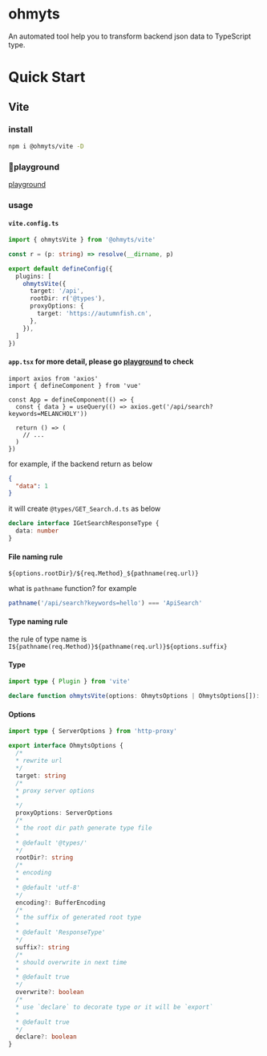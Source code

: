 # ohmyts

An automated tool help you to transform backend json data to TypeScript type.


# Quick Start

## Vite

### install
```bash
npm i @ohmyts/vite -D
```

### 🤽playground
[playground](https://stackblitz.com/edit/vitejs-vite-e1juy2?file=vite.config.ts,src%2FApp.vue,src%2Fmain.ts,node_modules%2Funocss%2Fdist%2Fvite.d.ts,node_modules%2F%40unocss%2Fvite%2Fdist%2Findex.d.ts&terminal=dev)

### usage

#### `vite.config.ts`
```ts
import { ohmytsVite } from '@ohmyts/vite'

const r = (p: string) => resolve(__dirname, p)

export default defineConfig({
  plugins: [
    ohmytsVite({
      target: '/api',
      rootDir: r('@types'),
      proxyOptions: {
        target: 'https://autumnfish.cn',
      },
    }),
  ]
})
```

#### `app.tsx` for more detail, please go [playground](https://github.com/SnowingFox/ohmyts/blob/master/packages/playground) to check
```tsx
import axios from 'axios'
import { defineComponent } from 'vue'

const App = defineComponent(() => {
  const { data } = useQuery(() => axios.get('/api/search?keywords=MELANCHOLY'))

  return () => (
    // ...
  )
})
```
for example, if the backend return as below

```json
{
  "data": 1
}
```

it will create `@types/GET_Search.d.ts` as below
```ts
declare interface IGetSearchResponseType {
  data: number
}
```

#### File naming rule
 `${options.rootDir}/${req.Method}_${pathname(req.url)}`

what is `pathname` function? for example

```ts
pathname('/api/search?keywords=hello') === 'ApiSearch'
```
#### Type naming rule

the rule of type name is `I${pathname(req.Method)}${pathname(req.url)}${options.suffix}`


#### Type
```ts
import type { Plugin } from 'vite'

declare function ohmytsVite(options: OhmytsOptions | OhmytsOptions[]): Plugin
```

#### Options
```ts
import type { ServerOptions } from 'http-proxy'

export interface OhmytsOptions {
  /*
  * rewrite url
  */
  target: string
  /*
  * proxy server options
  *
  */
  proxyOptions: ServerOptions
  /*
  * the root dir path generate type file
  *
  * @default '@types/'
  */
  rootDir?: string
  /*
  * encoding
  *
  * @default 'utf-8'
  */
  encoding?: BufferEncoding
  /*
  * the suffix of generated root type
  *
  * @default 'ResponseType'
  */
  suffix?: string
  /*
  * should overwrite in next time
  *
  * @default true
  */
  overwrite?: boolean
  /*
  * use `declare` to decorate type or it will be `export`
  *
  * @default true
  */
  declare?: boolean
}
```
